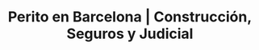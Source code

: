 ---
layout: 'layouts/index.njk'
title: 'Perito en Barcelona | Construcción, Seguros y Judicial'
description: "Perito técnico en Barcelona, especializado en construcción, seguros e informes judiciales. Servicio en Cataluña y resto de España."
permalink: /
lang: es
translations:
  - lang: ca
    permalink: /ca/
  - lang: en
    permalink: /en/
eleventyNavigation:
  key: "Inicio"
  title: "Inicio"
  notshow: false
  order: 1
  icon: <path d="M15 21v-8a1 1 0 0 0-1-1h-4a1 1 0 0 0-1 1v8"/><path d="M3 10a2 2 0 0 1 .709-1.528l7-5.999a2 2 0 0 1 2.582 0l7 5.999A2 2 0 0 1 21 10v9a2 2 0 0 1-2 2H5a2 2 0 0 1-2-2z"/>
# Hero Section
hero:
    tag: "Perito Judicial en Barcelona. Especializado en construcción y seguros."
    title: "Perito en Barcelona"
    subtitle: "Experto en Edificación, Construcción y Seguros"
    description: "Informes periciales independientes y profesionales para la resolución de conflictos en construcción y seguros."
    cta:
        primary: "Solicitar Presupuesto"
        primaryUrl: "/contacto/"
        secondary: "Ver Servicios"
        secondaryUrl: "#servicios"
    badges:
        - text: "15+ años de experiencia"
        - text: "Ingenieros colegiados"
        - text: "Respuesta en 24h"

# Servicios Section
servicios:
  title: "Nuestros Servicios Periciales"
  description: "Ofrecemos soluciones técnicas y jurídicas precisas, respaldadas por más de 15 años de experiencia y una doble visión como Ingeniero y Perito de Seguros."
  items:
    - title: "Peritajes de Construcción"
      description: "Analizamos a fondo patologías, vicios ocultos y defectos constructivos."
      features:
        - "Análisis de humedades y filtraciones"
        - "Inspección de grietas estructurales"
        - "Informes para comunidades"
      url: "/peritajes-construccion/"
    - title: "Peritajes de Seguros"
      description: "Valoramos daños, analizamos coberturas y realizamos contraperitajes."
      features:
        - "Valoración de daños por agua y robo"
        - "Contraperitajes y coberturas"
        - "Reclamaciones a aseguradoras"
      url: "/peritajes-seguros/"
---